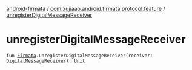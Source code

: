 [android-firmata](../index.md) / [com.xujiaao.android.firmata.protocol.feature](index.md) / [unregisterDigitalMessageReceiver](./unregister-digital-message-receiver.md)

# unregisterDigitalMessageReceiver

`fun `[`Firmata`](../com.xujiaao.android.firmata.protocol/-firmata/index.md)`.unregisterDigitalMessageReceiver(receiver: `[`DigitalMessageReceiver`](-digital-message-receiver.md)`): `[`Unit`](https://kotlinlang.org/api/latest/jvm/stdlib/kotlin/-unit/index.html)